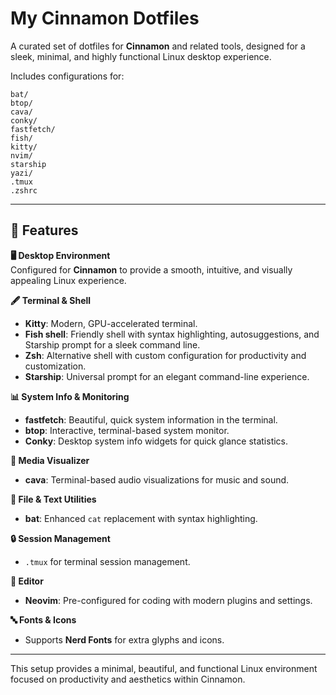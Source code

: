 # My Cinnamon Dotfiles

A curated set of dotfiles for **Cinnamon** and related tools, designed for a sleek, minimal, and highly functional Linux desktop experience.

Includes configurations for:

`bat/`  
`btop/`  
`cava/`  
`conky/`  
`fastfetch/`  
`fish/`  
`kitty/`  
`nvim/`  
`starship`  
`yazi/`  
`.tmux`  
`.zshrc`

---

## 📌 Features

**🖥️ Desktop Environment**  
Configured for **Cinnamon** to provide a smooth, intuitive, and visually appealing Linux experience.  

**🖋️ Terminal & Shell**  

- **Kitty**: Modern, GPU-accelerated terminal.  
- **Fish shell**: Friendly shell with syntax highlighting, autosuggestions, and Starship prompt for a sleek command line.  
- **Zsh**: Alternative shell with custom configuration for productivity and customization.  
- **Starship**: Universal prompt for an elegant command-line experience.  

**📊 System Info & Monitoring**  

- **fastfetch**: Beautiful, quick system information in the terminal.  
- **btop**: Interactive, terminal-based system monitor.  
- **Conky**: Desktop system info widgets for quick glance statistics.  

**🎵 Media Visualizer**  

- **cava**: Terminal-based audio visualizations for music and sound.  

**📂 File & Text Utilities**  

- **bat**: Enhanced `cat` replacement with syntax highlighting.  

**🔒 Session Management**  

- `.tmux` for terminal session management.  

**📝 Editor**  

- **Neovim**: Pre-configured for coding with modern plugins and settings.  

**🔤 Fonts & Icons**  

- Supports **Nerd Fonts** for extra glyphs and icons.  

---

This setup provides a minimal, beautiful, and functional Linux environment focused on productivity and aesthetics within Cinnamon.
